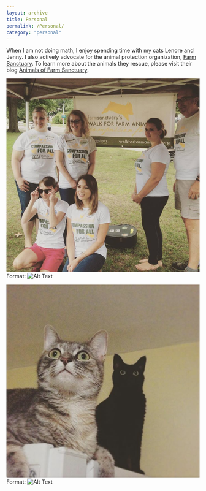 ```yaml
---
layout: archive
title: Personal
permalink: /Personal/
category: "personal"
---
```


When I am not doing math, I enjoy spending time with my cats Lenore and Jenny. I also actively advocate for the animal protection organization, [Farm Sanctuary](http://www.FarmSanctuary.org). To learn more about the animals they rescue, please visit their blog [Animals of Farm Sanctuary](http://www.animalsoffarmsanctuary.com). 

![Volunteering for Farm Sanctuary](farmsanctuary.jpg)
Format: ![Alt Text](url) 

![Lenore and Jenny](cats.jpg)
Format: ![Alt Text](url)



